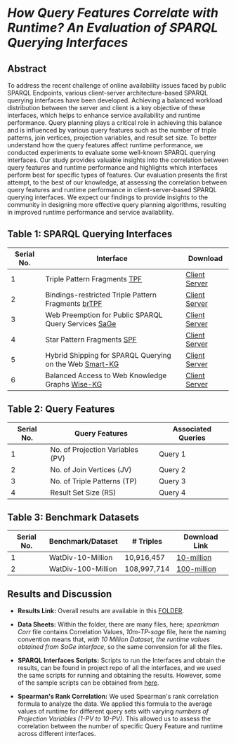 # **_How Query Features Correlate with Runtime? An Evaluation of SPARQL Querying Interfaces_**

## Abstract

To address the recent challenge of online availability issues faced by public SPARQL Endpoints, various client-server architecture-based SPARQL querying interfaces have been developed. Achieving a balanced workload distribution between the server and client is a key objective of these interfaces, which helps to enhance service availability and runtime performance. Query planning plays a critical role in achieving this balance and is influenced by various query features such as the number of triple patterns, join vertices, projection variables, and result set size. To better understand how the query features affect runtime performance, we conducted experiments to evaluate some well-known SPARQL querying interfaces. Our study provides valuable insights into the correlation between query features and runtime performance and highlights which interfaces perform best for specific types of features. Our evaluation presents the first attempt, to the best of our knowledge, at assessing the correlation between query features and runtime performance in client-server-based SPARQL querying interfaces. We expect our findings to provide insights to the community in designing more effective query planning algorithms, resulting in improved runtime performance and service availability.

## Table 1: SPARQL Querying Interfaces

| Serial No. | Interface                                            | Download                                                |
|------------|-------------------------------------------------|--------------------------------------------------------------|                      
| 1          | Triple Pattern Fragments [TPF](https://linkeddatafragments.org/specification/triple-pattern-fragments/)  | [Client](https://github.com/comunica/comunica) [Server](https://github.com/LinkedDataFragments/Server.js)                            |
| 2          | Bindings-restricted Triple Pattern Fragments [brTPF](https://arxiv.org/abs/1608.08148) | [Client](https://github.com/hartig/Client.js) [Server](https://github.com/LiUSemWeb/Server.Java) |
| 3          | Web Preemption for Public SPARQL Query Services [SaGe](https://sage.univ-nantes.fr/) | [Client](https://github.com/sage-org/sage-jena) [Server](https://github.com/sage-org/sage-engine)
| 4          | Star Pattern Fragments [SPF](https://arxiv.org/abs/2002.09172)         | [Client](https://github.com/Chraebe/StarPatternFragments/tree/master/SPF.Client) [Server](https://github.com/Chraebe/StarPatternFragments/tree/master/SPF.Server)                         |
| 5          | Hybrid Shipping for SPARQL Querying on the Web [Smart-KG](https://publikationen.bibliothek.kit.edu/1000122092)     | [Client](https://git.ai.wu.ac.at/beno/smartkg/-/tree/master/smartkg-client?ref_type=heads) [Server](https://git.ai.wu.ac.at/beno/smartkg/-/tree/master/smartkg-server?ref_type=heads)               |
| 6          | Balanced Access to Web Knowledge Graphs [Wise-KG](https://dl.acm.org/doi/10.1145/3442381.3449911) | [Client](https://github.com/WiseKG/WiseKG-Java/tree/main/WiseKG.Client) [Server](https://github.com/WiseKG/WiseKG-Java/tree/main/WiseKG.Server)     

## Table 2: Query Features

| Serial No. | Query Features                                    | Associated Queries       |
|------------|--------------------------------------------------|--------------------------|
| 1          | No. of Projection Variables (PV)                | Query 1                  |
| 2          | No. of Join Vertices (JV)                       | Query 2                  |
| 3          | No. of Triple Patterns (TP)                     | Query 3                  |
| 4          | Result Set Size (RS)                            | Query 4                  |

## Table 3: Benchmark Datasets

| Serial No.   | Benchmark/Dataset    | # Triples    | Download Link |
|--------------|----------------------|--------------|------------|
| 1            | WatDiv-10-Million    | 10,916,457   | [10-million](https://files.dice-research.org/archive/intelligent-SPARQL-interface/watdiv.10M.tar.bz2)    |
| 2            | WatDiv-100-Million   | 108,997,714  | [100-million](https://files.dice-research.org/archive/intelligent-SPARQL-interface/watdiv.100M.tar.bz2)  |

## Results and Discussion

- **Results Link:** Overall results are available in this [FOLDER](https://drive.google.com/drive/folders/1BFQnvyYHn8Du1vuMqGRioIexzVSL81Gr?usp=sharing).
- **Data Sheets:** Within the folder, there are many files, here;  *spearkman Corr* file contains Correlation Values, *10m-TP-sage* file, here the naming convention means that, _with 10 Million Dataset, the runtime values obtained from SaGe interface_, so the same convension for all the files.

- **SPARQL Interfaces Scripts:** Scripts to run the Interfaces and obtain the results, can be found in project repo of all the interfaces, and we used the same scripts for running and obtaining the results. However, some of the sample scripts can be obtained from [here](ww).

- **Spearman's Rank Correlation:** We used Spearman's rank correlation formula to analyze the data. We applied this formula to the average values of runtime for different query sets with varying *numbers of Projection Variables (1-PV to 10-PV)*. This allowed us to assess the correlation between the number of specific Query Feature and runtime across different interfaces.
